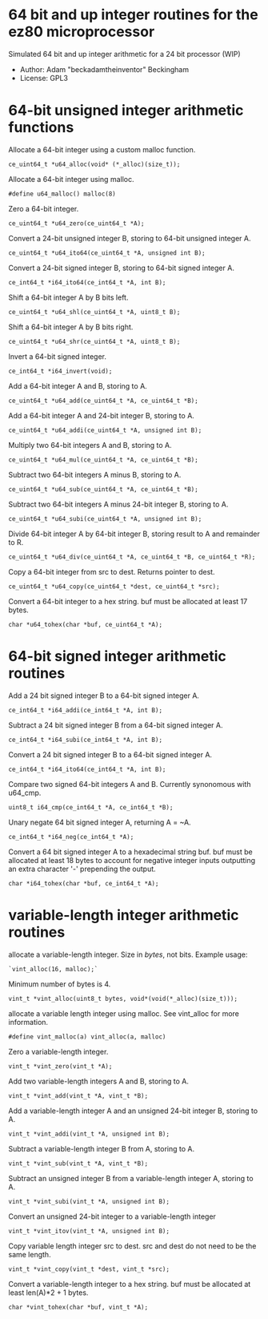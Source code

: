 
# 64 bit and up integer routines for the ez80 microprocessor
Simulated 64 bit and up integer arithmetic for a 24 bit processor (WIP)

+ Author: Adam "beckadamtheinventor" Beckingham
+ License: GPL3

# 64-bit unsigned integer arithmetic functions

Allocate a 64-bit integer using a custom malloc function.

`ce_uint64_t *u64_alloc(void* (*_alloc)(size_t));`

Allocate a 64-bit integer using malloc.

`#define u64_malloc() malloc(8)`

Zero a 64-bit integer.

`ce_uint64_t *u64_zero(ce_uint64_t *A);`

Convert a 24-bit unsigned integer B, storing to 64-bit unsigned integer A.

`ce_uint64_t *u64_ito64(ce_uint64_t *A, unsigned int B);`

Convert a 24-bit signed integer B, storing to 64-bit signed integer A.

`ce_int64_t *i64_ito64(ce_int64_t *A, int B);`

Shift a 64-bit integer A by B bits left.

`ce_uint64_t *u64_shl(ce_uint64_t *A, uint8_t B);`

Shift a 64-bit integer A by B bits right.

`ce_uint64_t *u64_shr(ce_uint64_t *A, uint8_t B);`

Invert a 64-bit signed integer.

`ce_int64_t *i64_invert(void);`

Add a 64-bit integer A and B, storing to A.

`ce_uint64_t *u64_add(ce_uint64_t *A, ce_uint64_t *B);`

Add a 64-bit integer A and 24-bit integer B, storing to A.

`ce_uint64_t *u64_addi(ce_uint64_t *A, unsigned int B);`

Multiply two 64-bit integers A and B, storing to A.

`ce_uint64_t *u64_mul(ce_uint64_t *A, ce_uint64_t *B);`

Subtract two 64-bit integers A minus B, storing to A.

`ce_uint64_t *u64_sub(ce_uint64_t *A, ce_uint64_t *B);`

Subtract two 64-bit integers A minus 24-bit integer B, storing to A.

`ce_uint64_t *u64_subi(ce_uint64_t *A, unsigned int B);`

Divide 64-bit integer A by 64-bit integer B, storing result to A and remainder to R.

`ce_uint64_t *u64_div(ce_uint64_t *A, ce_uint64_t *B, ce_uint64_t *R);`

Copy a 64-bit integer from src to dest. Returns pointer to dest.

`ce_uint64_t *u64_copy(ce_uint64_t *dest, ce_uint64_t *src);`

Convert a 64-bit integer to a hex string. buf must be allocated at least 17 bytes.

`char *u64_tohex(char *buf, ce_uint64_t *A);`


# 64-bit signed integer arithmetic routines

Add a 24 bit signed integer B to a 64-bit signed integer A.

`ce_int64_t *i64_addi(ce_int64_t *A, int B);`

Subtract a 24 bit signed integer B from a 64-bit signed integer A.

`ce_int64_t *i64_subi(ce_int64_t *A, int B);`

Convert a 24 bit signed integer B to a 64-bit signed integer A.

`ce_int64_t *i64_ito64(ce_int64_t *A, int B);`

Compare two signed 64-bit integers A and B. Currently synonomous with u64_cmp.

`uint8_t i64_cmp(ce_int64_t *A, ce_int64_t *B);`

Unary negate 64 bit signed integer A, returning A = ~A.

`ce_int64_t *i64_neg(ce_int64_t *A);`

Convert a 64 bit signed integer A to a hexadecimal string buf. buf must be allocated at least 18 bytes to account for
negative integer inputs outputting an extra character '-' prepending the output.

`char *i64_tohex(char *buf, ce_int64_t *A);`

# variable-length integer arithmetic routines

allocate a variable-length integer. Size in *bytes*, not bits.
Example usage:

	`vint_alloc(16, malloc);`
Minimum number of bytes is 4.

`vint_t *vint_alloc(uint8_t bytes, void*(void(*_alloc)(size_t)));`

allocate a variable length integer using malloc. See vint_alloc for more information.

`#define vint_malloc(a) vint_alloc(a, malloc)`

Zero a variable-length integer.

`vint_t *vint_zero(vint_t *A);`

Add two variable-length integers A and B, storing to A.

`vint_t *vint_add(vint_t *A, vint_t *B);`

Add a variable-length integer A and an unsigned 24-bit integer B, storing to A.

`vint_t *vint_addi(vint_t *A, unsigned int B);`

Subtract a variable-length integer B from A, storing to A.

`vint_t *vint_sub(vint_t *A, vint_t *B);`

Subtract an unsigned integer B from a variable-length integer A, storing to A.

`vint_t *vint_subi(vint_t *A, unsigned int B);`

Convert an unsigned 24-bit integer to a variable-length integer

`vint_t *vint_itov(vint_t *A, unsigned int B);`

Copy variable length integer src to dest. src and dest do not need to be the same length.

`vint_t *vint_copy(vint_t *dest, vint_t *src);`

Convert a variable-length integer to a hex string. buf must be allocated at least len(A)*2 + 1 bytes.

`char *vint_tohex(char *buf, vint_t *A);`

